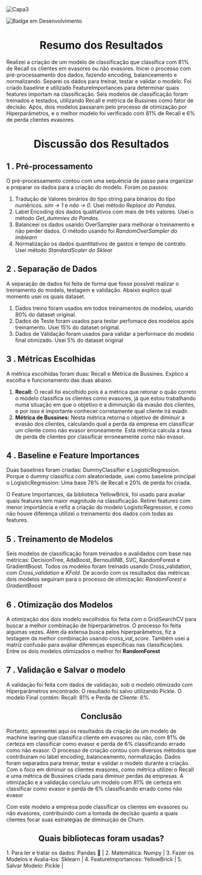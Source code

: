 ![Capa3](https://user-images.githubusercontent.com/68445400/170520115-4fda6530-0a31-403c-a95a-f769ba26d833.jpg)



![Badge em Desenvolvimento](https://img.shields.io/static/v1?label=STATUS&message=DESENVOLVIMENTO&color=<COLOR>)

<h1 align ="center">Resumo dos Resultados</h1>

Realizei a criação de um modelo de classificação que classifica com 81% de Recall os clientes em evasores ou não evasores. Inicei o processo com pré-processamento dos dados, fazendo encoding, balanceamento e normalizando. Separei os dados para treinar, testar e validar o modelo. Foi criado baseline e utilizado FeatureImportances para determinar quais features importam na classificação. Seis modelos de classificação foram treinados e testados, utilizando Recall e métrica de Bussines como fator de decisão. Após, dois modelos passaram pelo processo de otimização por Hiperparâmetros, e o melhor modelo foi verificado com 81% de Recall e 6% de perda clientes evasores.

<h1 align ="center">Discussão dos Resultados</h1>

<h2 align= "Left"> 1 . Pré-processamento</h2>

O pré-processamento contou com uma sequência de passo para organizar e preparar os dados para a criação do modelo. Foram os passos:
1. Tradução de Valores binários do tipo string para binários do tipo numéricos. *sim -> 1* e *não -> 0*. Usei método *Replace do Pandas*.
2. Label Encoding dos dados qualitativos com mais de três valores. Usei o método *Get_dummies do Pandas*.
3. Balanceei os dados usando OverSampler para melhorar o treinamento e não perder dados. O método usando foi *RandomOverSampler do imblearn*
4. Normalização os dados quantitativos de gastos e tempo de contrato. Usei método *StandardScaler do Sklear*

<h2 align= "Left"> 2 . Separação de Dados </h2>

A separação de dados foi feita de forma que fosse possível realizar o treinamento do modelo, testagem e validação. Abaixo explico qual momento usei os quais dataset.
1. Dados treino foram usados em todos treinamentos de modelos, usando 80% do dataset original.
2. Dados de Teste foram usados para testar perfomace dos modelos após treinamento. Usei 15% do dataset original.
3. Dados de Validação foram usados para validar a performace do modelo final otimizado. Usei 5% do dataset original

<h2 align= "Left"> 3 . Métricas Escolhidas </h2>

A métrica escolhidas foram duas: Recall e Métrica de Bussines. Explico a escolha e funcionamento das duas abaixo.
1. **Recall:** O recall foi escolhido pois é a métrica que retonar o quão correto o modelo classifica os clientes como evasores, já que estou trabalhando numa situação em que o objetivo é a diminuição da evasão dos clientes, e por isso é importante conhecer corretamente qual cliente irá evadir.
2. **Métrica de Bussines:** Nesta métrica retorna o objetivo de diminuir a evasão dos clientes, calculando qual a perda da empresa em classificar um cliente como não evasor erroneamente. Esta métrica calcula a taxa de perda de clientes por classificar erroneamente como não evasor.


<h2 align= "Left"> 4 . Baseline e Feature Importances </h2>

Duas baselines foram criadas: DummyClassifier e LogisticRegression. Porque o dummy classifica com aleatoriedade, usei como baseline principal o LogisticRegression: Uma base 78% de Recall e 20% de perda foi criada. 

O Feature Importances, da biblioteca YellowBrick, foi usado para avaliar quais features tem maior magnitude na classificação. Retirei features com menor importância e refiz a criação do modelo LogisticRegression, e como não houve diferença utilizei o treinamento dos dados com todas as features.

<h2 align= "Left"> 5 . Treinamento de Modelos </h2

Seis modelos de classificação foram treinados e avalidados com base nas métricas: DecisionTree, AdaBoost, BernoulliNB, SVC, RandomForest e GradientBoost. Todos os modelos foram treinado usando Cross_validation, com *Cross_validation* e *KFold*.
De acordo com os resultados das métricas dois modelos seguiram para o processo de otimização: *RandomForest e GradientBoost*

<h2 align= "Left"> 6 . Otimização dos Modelos</h2

A otimização dos dois modelo escolhidos foi feita com o GridSearchCV para buscar a melhor combinação de hiperparâmetros. O processo foi feita algumas vezes. Além da extensa busca pelos hiperparâmetros, fiz a testagem da melhor combinação usando *cross_val_score*. Também usei a matriz confusão para avaliar diferenças específicas nas classificações. 
Entre os dois modelos otimizados o melhor foi **RandomForest**

<h2 align= "Left"> 7 . Validação e Salvar o modelo</h2

A validação foi feita com dados de validação, sob o modelo otimizado com Hiperparâmetros encontrado. O resultado foi salvo utilizando Pickle. 
O modelo Final contém: Recall: 81% e Perda de Cliente: 6%.


<h2 align= "Center">Conclusão</h2>

Portanto, apresentei aqui os resultados da criação de um modelo de machine learing que classifica cliente em evasores ou não, com 81% de certeza em classificar como evasor e perda de 6% classificando errado como não evasor. O processo de criação contou com diversos métodos que contribuiram no label encoding, balanceamento, normalização. Dados foram separados para treinar, testar e validar o modelo durante a criação. Com o foco em diminuir os clientes evasores, como métrica utilizei o Recall e uma métrica de Bussines criada para diminuir perdas da empresas. A otimização e a validação concluiu um modelo com 81% de certeza em classificar como evasor e perda de 6% classificando errado como não evasor 

Com este modelo a empresa pode classificar os clientes em evasores ou não evasores, contribuindo com a tomada de decisão quanto a quais clientes focar suas estratégias de diminuição de Churn. 



<h2 align ="center"> Quais bibliotecas foram usadas?</h2>
1. Para ler e tratar os dados: Pandas 🐼 |
2. Matemática: Numpy |
3. Fazer os Modelos e Avalia-los: Sklearn |
4. FeatureImportances: YellowBrick |
5. Salvar Modelo: Pickle |












